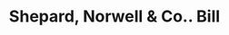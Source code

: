 ---
doi: 10.7916/D8892HXP
date_other: '1890'
date_other_textual: 1890-1899
form: printed ephemera
genre:
- Invoices
name:
- Shepard, Norwell & Co.
object_in_context_url: https://biggert.cul.columbia.edu/items/view/ave_biggert_00453
subject_hierarchical_geographic:
- Boston, Massachusetts, United States
subject_name:
- Shepard, Norwell & Co.
title: Shepard, Norwell & Co.. Bill
sort_title: Shepard, Norwell & Co.. Bill
call_number: ave_biggert_00453
coordinates:
- 42.35805555555556,-71.06361111111111
pid: ave_biggert_00453
identifiers: ave_biggert_00453
thumbnail: https://derivativo-1.library.columbia.edu/iiif/2/ldpd:344056/full/!256,256/0/native.jpg
permalink: "/items/ave_biggert_00453/"
layout: iiif-image-page
---